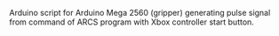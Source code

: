  Arduino script for Arduino Mega 2560 (gripper) generating pulse signal from command of ARCS program with Xbox controller start button.
